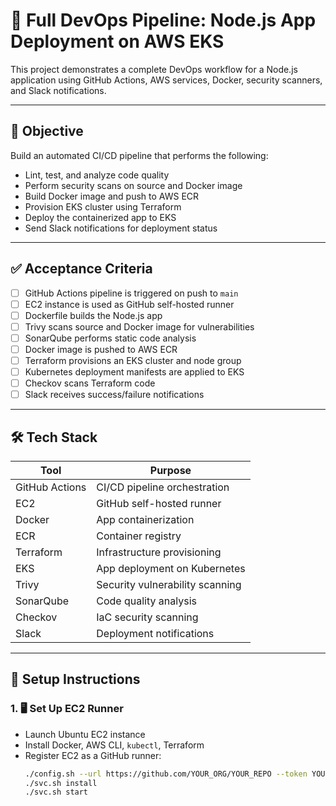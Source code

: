 # 🚀 Full DevOps Pipeline: Node.js App Deployment on AWS EKS

This project demonstrates a complete DevOps workflow for a Node.js application using GitHub Actions, AWS services, Docker, security scanners, and Slack notifications.

---

## 📌 Objective

Build an automated CI/CD pipeline that performs the following:

- Lint, test, and analyze code quality
- Perform security scans on source and Docker image
- Build Docker image and push to AWS ECR
- Provision EKS cluster using Terraform
- Deploy the containerized app to EKS
- Send Slack notifications for deployment status

---

## ✅ Acceptance Criteria

- [ ] GitHub Actions pipeline is triggered on push to `main`
- [ ] EC2 instance is used as GitHub self-hosted runner
- [ ] Dockerfile builds the Node.js app
- [ ] Trivy scans source and Docker image for vulnerabilities
- [ ] SonarQube performs static code analysis
- [ ] Docker image is pushed to AWS ECR
- [ ] Terraform provisions an EKS cluster and node group
- [ ] Kubernetes deployment manifests are applied to EKS
- [ ] Checkov scans Terraform code
- [ ] Slack receives success/failure notifications

---

## 🛠️ Tech Stack

| Tool          | Purpose                            |
|---------------|------------------------------------|
| GitHub Actions | CI/CD pipeline orchestration       |
| EC2            | GitHub self-hosted runner          |
| Docker         | App containerization               |
| ECR            | Container registry                 |
| Terraform      | Infrastructure provisioning        |
| EKS            | App deployment on Kubernetes       |
| Trivy          | Security vulnerability scanning    |
| SonarQube      | Code quality analysis              |
| Checkov        | IaC security scanning              |
| Slack          | Deployment notifications           |

---

## 🧱 Setup Instructions

### 1. 🖥️ Set Up EC2 Runner
- Launch Ubuntu EC2 instance
- Install Docker, AWS CLI, `kubectl`, Terraform
- Register EC2 as a GitHub runner:
  ```bash
  ./config.sh --url https://github.com/YOUR_ORG/YOUR_REPO --token YOUR_TOKEN
  ./svc.sh install
  ./svc.sh start
